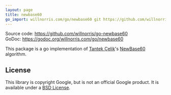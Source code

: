 ```yaml
---
layout: page
title: newbase60
go_import: willnorris.com/go/newbase60 git https://github.com/willnorris/go-newbase60
---
```

Source code: <https://github.com/willnorris/go-newbase60><br>
GoDoc: <https://godoc.org/willnorris.com/go/newbase60>

This package is a go implementation of [Tantek Çelik][tantek]'s [NewBase60][]
algorithm.

[tantek]: http://tantek.com/
[NewBase60]: http://tantek.com/w/NewBase60

## License ##

This library is copyright Google, but is not an official Google product.  It is
available under a [BSD License][].

[BSD License]: LICENSE
